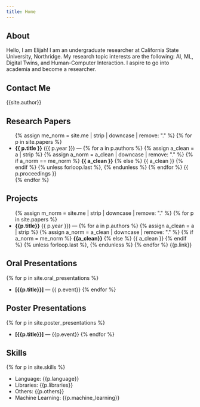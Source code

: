 ```yaml
---
title: Home
---
```


## **About**
Hello, I am Elijah! I am an undergraduate researcher at California State University, Northridge. My research topic interests are the following: AI, ML, Digital Twins, and Human-Computer Interaction. I aspire to go into academia and become a researcher. 

## Contact Me
{{site.author}}

## Research Papers
<ul class="papers">
  {% assign me_norm = site.me | strip | downcase | remove: "." %}
  {% for p in site.papers %}
    <li>
      <strong>{{ p.title }}</strong> ({{ p.year }}) —
      {% for a in p.authors %}
        {% assign a_clean = a | strip %}
        {% assign a_norm  = a_clean | downcase | remove: "." %}
        {% if a_norm == me_norm %}
          <strong>{{ a_clean }}</strong>
        {% else %}
          {{ a_clean }}
        {% endif %}
        {% unless forloop.last %}, {% endunless %}
      {% endfor %}
      {{ p.proceedings }} 
    </li>
  {% endfor %}
</ul>

## Projects
<ul class="projects">
  {% assign m_norm = site.me | strip | downcase | remove: "." %}
  {% for p in site.papers %}
    <li>
      <strong>{{p.title}}</strong> {{ p.year }}) —
      {% for a in p.authors %}
        {% assign a_clean = a | strip %}
        {% assign a_norm = a_clean | downcase | remove: "." %}
        {% if a_norm = me_norm %}
          <strong>{{a_clean}}</strong>
        {% else %}
          {{ a_clean }}
        {% endif %}
        {% unless forloop.last %}, {% endunless %}
      {% endfor %}
      {{p.link}}
    </li>
</ul>

## Oral Presentations
{% for p in site.oral_presentations %}
- **[{{p.title}}]** — {{ p.event}}
{% endfor %}

## Poster Presentations
{% for p in site.poster_presentations %}
- **[{{p.title}}]** — {{p.event}}
{% endfor %}

## Skills
{% for p in site.skills %}
- Language: {{p.language}}
- Libraries: {{p.libraries}}
- Others: {{p.others}}
- Machine Learning: {{p.machine_learning}}
